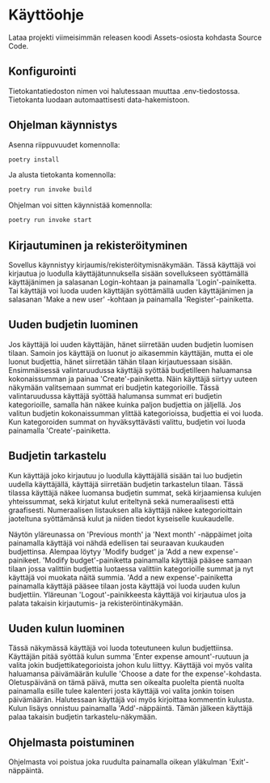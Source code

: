 # Käyttöohje

Lataa projekti viimeisimmän releasen koodi Assets-osiosta kohdasta Source Code.

## Konfigurointi

Tietokantatiedoston nimen voi halutessaan muuttaa .env-tiedostossa. Tietokanta luodaan automaattisesti data-hakemistoon.


## Ohjelman käynnistys

Asenna riippuvuudet komennolla:

```bash
poetry install
```

Ja alusta tietokanta komennolla:

```bash
poetry run invoke build
```

Ohjelman voi sitten käynnistää komennolla:

```bash
poetry run invoke start
```

## Kirjautuminen ja rekisteröityminen

Sovellus käynnistyy kirjaumis/rekisteröitymisnäkymään. Tässä käyttäjä voi kirjautua jo luodulla käyttäjätunnuksella sisään sovellukseen syöttämällä käyttäjänimen ja salasanan Login-kohtaan ja painamalla 'Login'-painiketta. Tai käyttäjä voi luoda uuden käyttäjän syöttämällä uuden käyttäjänimen ja salasanan 'Make a new user' -kohtaan ja painamalla 'Register'-painiketta.

## Uuden budjetin luominen

Jos käyttäjä loi uuden käyttäjän, hänet siirretään uuden budjetin luomisen tilaan. Samoin jos käyttäjä on luonut jo aikasemmin käyttäjän, mutta ei ole luonut budjettia, hänet siirretään tähän tilaan kirjautuessaan sisään. Ensimmäisessä valintaruudussa käyttäjä syöttää budjetilleen haluamansa kokonaissumman ja painaa 'Create'-painiketta. Näin käyttäjä siirtyy uuteen näkymään valitsemaan summat eri budjetin kategorioille. Tässä valintaruudussa käyttäjä syöttää halumansa summat eri budjetin kategorioille, samalla hän näkee kuinka paljon budjettia on jäljellä. Jos valitun budjetin kokonaissumman ylittää kategorioissa, budjettia ei voi luoda. Kun kategoroiden summat on hyväksyttävästi valittu, budjetin voi luoda painamalla 'Create'-painiketta.

## Budjetin tarkastelu

Kun käyttäjä joko kirjautuu jo luodulla käyttäjällä sisään tai luo budjetin uudella käyttäjällä, käyttäjä siirretään budjetin tarkastelun tilaan. Tässä tilassa käyttäjä näkee luomansa budjetin summat, sekä kirjaamiensa kulujen yhteissummat, sekä kirjatut kulut eriteltynä sekä numeraalisesti että graafisesti. Numeraalisen listauksen alla käyttäjä näkee kategorioittain jaoteltuna syöttämänsä kulut ja niiden tiedot kyseiselle kuukaudelle.

Näytön yläreunassa on 'Previous month' ja 'Next month' -näppäimet joita painamalla käyttäjä voi nähdä edellisen tai seuraavan kuukauden budjettinsa. Alempaa löytyy 'Modify budget' ja 'Add a new expense'-painikeet. 'Modify budget'-painiketta painamalla käyttäjä pääsee samaan tilaan jossa valittiin budjettia luotaessa valittiin kategorioille summat ja nyt käyttäjä voi muokata näitä summia. 'Add a new expense'-painiketta painamalla käyttäjä pääsee tilaan josta käyttäjä voi luoda uuden kulun budjettiin. Yläreunan 'Logout'-painikkeesta käyttäjä voi kirjautua ulos ja palata takaisin kirjautumis- ja rekisteröintinäkymään.

## Uuden kulun luominen

Tässä näkymässä käyttäjä voi luoda toteutuneen kulun budjettiinsa. Käyttäjän pitää syöttää kulun summa 'Enter expense amount'-ruutuun ja valita jokin budjettikategorioista johon kulu liittyy. Käyttäjä voi myös valita haluamansa päivämäärän kululle 'Choose a date for the expense'-kohdasta. Oletuspäivänä on tämä päivä, mutta sen oikealta puolelta pientä nuolta painamalla esille tulee kalenteri josta käyttäjä voi valita jonkin toisen päivämäärän. Halutessaan käyttäjä voi myös kirjoittaa kommentin kulusta. Kulun lisäys onnistuu painamalla 'Add'-näppäintä. Tämän jälkeen käyttäjä palaa takaisin budjetin tarkastelu-näkymään.

## Ohjelmasta poistuminen

Ohjelmasta voi poistua joka ruudulta painamalla oikean yläkulman 'Exit'-näppäintä.